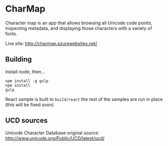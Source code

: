 # CharMap
Character map is an app that allows browsing all Unicode 
code points, inspecting metadata, and displaying those characters
with a variety of fonts.

Live site: http://charmap.azurewebsites.net/

## Building
Install node, then... 
```
npm install -g gulp
npm install
gulp
```

React sample is built to `build/react` the rest of the samples are run in place (this will be fixed soon)

## UCD sources
Unicode Character Database original source: http://www.unicode.org/Public/UCD/latest/ucd/
